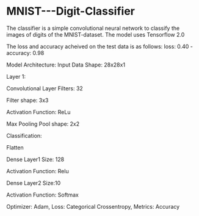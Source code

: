# MNIST---Digit-Classifier

The classifier is a simple convolutional neural network to classify the images of digits of the MNIST-dataset. The model uses Tensorflow 2.0

The loss and accuracy acheived on the test data is as follows: loss: 0.40 - accuracy: 0.98

Model Architecture: Input Data Shape: 28x28x1 

Layer 1:

Convolutional Layer Filters: 32

Filter shape: 3x3

Activation Function: ReLu

Max Pooling Pool shape: 2x2


Classification:

Flatten

Dense Layer1  Size: 128

Activation Function: Relu

Dense Layer2 Size:10

Activation Function: Softmax

Optimizer: Adam, Loss: Categorical Crossentropy, Metrics: Accuracy
